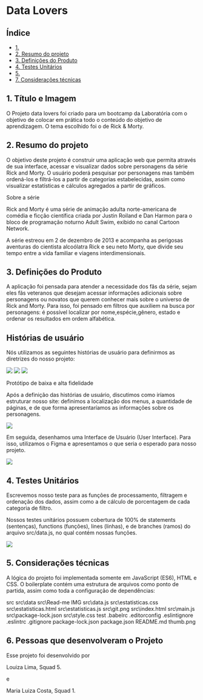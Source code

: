 # Data Lovers

## Índice

- [1. ](#1-)
- [2. Resumo do projeto](#2-resumo-do-projeto)
- [3. Definições do Produto](#3-definições-do-produto)
- [4. Testes Unitários](#4-testes-unitários)
- [5. ](#5-)
- [7. Considerações técnicas](#7-)


## 1. Título e Imagem

O Projeto data lovers foi criado para um bootcamp da Laboratória com o objetivo de colocar em prática todo o conteúdo do objetivo de aprendizagem. O tema escolhido foi o de Rick & Morty.


## 2. Resumo do projeto

O objetivo deste projeto é construir uma aplicação web que permita através de sua interface, acessar e visualizar dados sobre personagens da série Rick and Morty. O usuário poderá pesquisar por personagens mas também  ordená-los e filtrá-los a partir de categorias estabelecidas, assim como visualizar estatísticas e cálculos agregados a partir de gráficos.

Sobre a série

Rick and Morty é uma série de animação adulta norte-americana de comédia e ficção científica criada por Justin Roiland e Dan Harmon para o bloco de programação noturno Adult Swim, exibido no canal Cartoon Network.

A série estreou em 2 de dezembro de 2013 e acompanha as perigosas aventuras do cientista alcoólatra Rick e seu neto Morty, que divide seu tempo entre a vida familiar e viagens interdimensionais.

## 3. Definições do Produto

A aplicação foi pensada para atender a necessidade dos fãs da série, sejam eles fãs veteranos que desejam acessar informações adicionais sobre personagens ou novatos que querem conhecer mais sobre o universo de Rick and Morty. Para isso, foi pensado em filtros que auxiliem na busca por personagens: é possível localizar por nome,espécie,gênero, estado e ordenar os resultados em ordem alfabética.


## Histórias de usuário

Nós utilizamos as seguintes histórias de usuário para definirmos as diretrizes do nosso projeto:

<img src="img-readme/H.U 1.jpg">
<img src="img-readme/H.U 2.jpg">
<img src="img-readme/H.U 3.jpg">

Protótipo de baixa e alta fidelidade

Após a definição das histórias de usuário, discutimos como iríamos estruturar nosso site: definimos a localização dos menus, a quantidade de páginas, e de que forma apresentaríamos as informações sobre os personagens.

<img src="img-readme/prototipo_baixa_fidelidade.jpg">

Em seguida, desenhamos  uma Interface de Usuário (User Interface). Para isso, utilizamos o Figma e apresentamos o que seria o esperado para nosso projeto.

<img src="img-readme/prototipo_alta_fidelidade.jpg">

## 4. Testes Unitários

Escrevemos nosso teste para as funções de processamento, filtragem e ordenação dos dados, assim como a de cálculo de porcentagem de cada categoria de filtro. 

Nossos testes unitários possuem cobertura de 100% de statements (sentenças), functions (funções), lines (linhas), e de branches (ramos) do arquivo src/data.js, no qual contém nossas funções.

<img src="teste_100.jpg">


## 5.  Considerações técnicas

A lógica do projeto foi implementada somente em JavaScript (ES6), HTML e CSS. 
O boilerplate contém uma estrutura de arquivos como ponto de partida, assim como toda a configuração de dependências:


src
src\data
src\Read-me IMG
src\data.js
src\estatisticas.css
src\estatisticas.html
src\estatisticas.js
src\git.png
src\index.html
src\main.js
src\package-lock.json
src\style.css
test
.babelrc
.editorconfig
.eslintignore
.eslintrc
.gitignore
package-lock.json
package.json
README.md
thumb.png

## 6. Pessoas que desenvolveram o Projeto

Esse projeto foi desenvolvido por

 Louiza Lima, Squad 5.

e

 Maria Luiza Costa, Squad 1.






